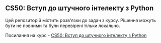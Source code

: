 ## CS50: Вступ до штучного інтелекту з Python

Цей репозиторій містить розв'язки до задач з курсу.
Рішення можуть бути не повними та були перевірені тільки локально.

Посилання на курс - [CS50: Вступ до штучного інтелекту з Python](https://apps.prometheus.org.ua/learning/course/course-v1:HarvardUniversity+CS50_AI101+2023_T3/home)
